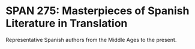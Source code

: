 # SPAN 275: Masterpieces of Spanish Literature in Translation

Representative Spanish authors from the Middle Ages to the present.